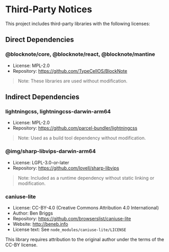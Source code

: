 # Third-Party Notices

This project includes third-party libraries with the following licenses:

## Direct Dependencies

### @blocknote/core, @blocknote/react, @blocknote/mantine

- License: MPL-2.0
- Repository: https://github.com/TypeCellOS/BlockNote

> Note: These libraries are used without modification.

## Indirect Dependencies

### lightningcss, lightningcss-darwin-arm64

- License: MPL-2.0
- Repository: https://github.com/parcel-bundler/lightningcss

> Note: Used as a build tool dependency without modification.

### @img/sharp-libvips-darwin-arm64

- License: LGPL-3.0-or-later
- Repository: https://github.com/lovell/sharp-libvips

> Note: Included as a runtime dependency without static linking or modification.

### caniuse-lite

- License: CC-BY-4.0 (Creative Commons Attribution 4.0 International)
- Author: Ben Briggs
- Repository: https://github.com/browserslist/caniuse-lite
- Website: http://beneb.info
- License text: See `node_modules/caniuse-lite/LICENSE`

This library requires attribution to the original author under the terms of the CC-BY license.
